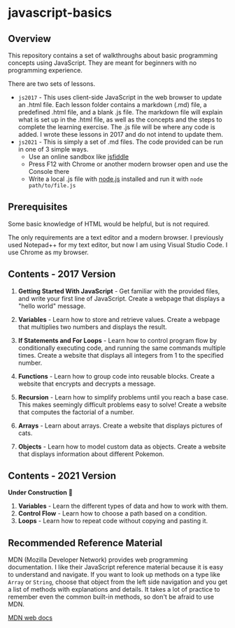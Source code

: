 ﻿# javascript-basics

## Overview

This repository contains a set of walkthroughs about basic programming concepts using JavaScript.  They are meant for beginners with no programming experience.

There are two sets of lessons.
  * `js2017` - This uses client-side JavaScript in the web browser to update an .html file.  Each lesson folder contains a markdown (.md) file, a predefined .html file, and a blank .js file.  The markdown file will explain what is set up in the .html file, as well as the concepts and the steps to complete the learning exercise.  The .js file will be where any code is added.  I wrote these lessons in 2017 and do not intend to update them.
  * `js2021` - This is simply a set of .md files.  The code provided can be run in one of 3 simple ways.
     - Use an online sandbox like [jsfiddle](https://jsfiddle.net/)
     - Press F12 with Chrome or another modern browser open and use the Console there
     - Write a local .js file with [node.js](https://nodejs.org/en/) installed and run it with `node path/to/file.js`

## Prerequisites

Some basic knowledge of HTML would be helpful, but is not required.

The only requirements are a text editor and a modern browser.  I previously used Notepad++ for my text editor, but now I am using Visual Studio Code.  I use Chrome as my browser.

## Contents - 2017 Version

1. **Getting Started With JavaScript** - Get familiar with the provided files, and write your first line of JavaScript.  Create a webpage that displays a "hello world" message.

2. **Variables** - Learn how to store and retrieve values.  Create a webpage that multiplies two numbers and displays the result.

3. **If Statements and For Loops** - Learn how to control program flow by conditionally executing code, and running the same commands multiple times.  Create a website that displays all integers from 1 to the specified number.

4. **Functions** - Learn how to group code into reusable blocks.  Create a website that encrypts and decrypts a message.

5. **Recursion** - Learn how to simplify problems until you reach a base case.  This makes seemingly difficult problems easy to solve!  Create a website that computes the factorial of a number.

6. **Arrays** - Learn about arrays.  Create a website that displays pictures of cats.

7. **Objects** - Learn how to model custom data as objects.  Create a website that displays information about different Pokemon.

## Contents - 2021 Version

**Under Construction** :construction:

1. **Variables** - Learn the different types of data and how to work with them.
2. **Control Flow** - Learn how to choose a path based on a condition.
3. **Loops** - Learn how to repeat code without copying and pasting it.

## Recommended Reference Material

MDN (Mozilla Developer Network) provides web programming documentation.  I like their JavaScript reference material because it is easy to understand and navigate.  If you want to look up methods on a type like `Array` or `String`, choose that object from the left side navigation and you get a list of methods with explanations and details.  It takes a lot of practice to remember even the common built-in methods, so don't be afraid to use MDN.

[MDN web docs](https://developer.mozilla.org/en-US/docs/Web/JavaScript/Reference/Global_Objects)